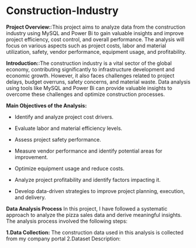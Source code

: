 # Construction-Industry
**Project Overview:**:This project aims to analyze data from the construction industry using MySQL and Power Bi to gain valuable insights and improve project efficiency, cost control, and overall performance. The analysis will focus on various aspects such as project costs, labor and material utilization, safety, vendor performance, equipment usage, and profitability.

**Introduction:**:The construction industry is a vital sector of the global economy, contributing significantly to infrastructure development and economic growth. However, it also faces challenges related to project delays, budget overruns, safety concerns, and material waste. Data analysis using tools like MySQL and Power Bi can provide valuable insights to overcome these challenges and optimize construction processes.

**Main Objectives of the Analysis:**
- Identify and analyze project cost drivers.

- Evaluate labor and material efficiency levels.

- Assess project safety performance.

- Measure vendor performance and identify potential areas for improvement.

- Optimize equipment usage and reduce costs.

- Analyze project profitability and identify factors impacting it.

- Develop data-driven strategies to improve project planning, execution, and delivery.

****Data Analysis Process****
In this project, I have followed a systematic approach to analyze the pizza sales data and derive meaningful insights. The analysis process involved the following steps:

**1.**Data Collection:****
The construction data used in this analysis is collected from my company portal
2.Dataset Description:
